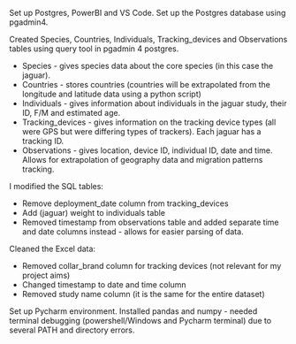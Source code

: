 Set up Postgres, PowerBI and VS Code. 
Set up the Postgres database using pgadmin4. 

Created Species, Countries, Individuals, Tracking_devices and Observations tables using query tool in pgadmin 4 postgres. 
* Species - gives species data about the core species (in this case the jaguar).
* Countries - stores countries (countries will be extrapolated from the longitude and latitude data using a python script)
* Individuals - gives information about individuals in the jaguar study, their ID, F/M and estimated age.
* Tracking_devices - gives information on the tracking device types (all were GPS but were differing types of trackers). Each jaguar has a tracking ID.
* Observations - gives location, device ID, individual ID, date and time. Allows for extrapolation of geography data and migration patterns tracking. 

I modified the SQL tables: 
* Remove deployment_date column from tracking_devices
* Add (jaguar) weight to individuals table
* Removed timestamp from observations table and added separate time and date columns instead - allows for easier parsing of data.

Cleaned the Excel data:
* Removed collar_brand column for tracking devices (not relevant for my project aims)
* Changed timestamp to date and time column
* Removed study name column (it is the same for the entire dataset)

Set up Pycharm environment. Installed pandas and numpy - needed terminal debugging (powershell/Windows and Pycharm terminal) due to several PATH and directory errors.

